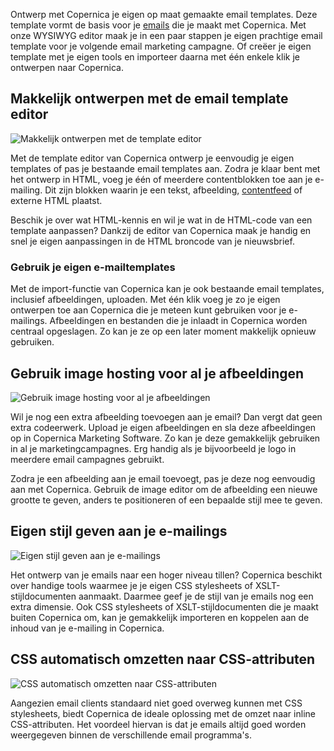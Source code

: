 Ontwerp met Copernica je eigen op maat gemaakte email templates. Deze
template vormt de basis voor je
[emails](https://www.copernica.com/nl/functies/e-mailings "E-mailings")
die je maakt met Copernica. Met onze WYSIWYG editor maak je in een paar
stappen je eigen prachtige email template voor je volgende email
marketing campagne. Of creëer je eigen template met je eigen tools en
importeer daarna met één enkele klik je ontwerpen naar Copernica.

Makkelijk ontwerpen met de email template editor
------------------------------------------------

![Makkelijk ontwerpen met de template
editor](../images/nl-textblocks.png "Makkelijk ontwerpen met de email template editor")

Met de template editor van Copernica ontwerp je eenvoudig je eigen
templates of pas je bestaande email templates aan. Zodra je klaar bent
met het ontwerp in HTML, voeg je één of meerdere contentblokken toe aan
je e-mailing. Dit zijn blokken waarin je een tekst, afbeelding,
[contentfeed](./rss-or-atom-feed.md "RSS of ATOM feeds laden in template of document")
of externe HTML plaatst.

Beschik je over wat HTML-kennis en wil je wat in de HTML-code van een
template aanpassen? Dankzij de editor van Copernica maak je handig en
snel je eigen aanpassingen in de HTML broncode van je nieuwsbrief.

### Gebruik je eigen e-mailtemplates

Met de import-functie van Copernica kan je ook bestaande email
templates, inclusief afbeeldingen, uploaden. Met één klik voeg je zo je
eigen ontwerpen toe aan Copernica die je meteen kunt gebruiken voor je
e-mailings. Afbeeldingen en bestanden die je inlaadt in Copernica worden
centraal opgeslagen. Zo kan je ze op een later moment makkelijk opnieuw
gebruiken.

Gebruik image hosting voor al je afbeeldingen
---------------------------------------------

![Gebruik image hosting voor al je
afbeeldingen](../images/nl-image-blocks.png "Gebruik image hosting voor al je afbeeldingen")

Wil je nog een extra afbeelding toevoegen aan je email? Dan vergt dat
geen extra codeerwerk. Upload je eigen afbeeldingen en sla deze
afbeeldingen op in Copernica Marketing Software. Zo kan je deze
gemakkelijk gebruiken in al je marketingcampagnes. Erg handig als je
bijvoorbeeld je logo in meerdere email campagnes gebruikt.

Zodra je een afbeelding aan je email toevoegt, pas je deze nog eenvoudig
aan met Copernica. Gebruik de image editor om de afbeelding een nieuwe
grootte te geven, anders te positioneren of een bepaalde stijl mee te
geven.

Eigen stijl geven aan je e-mailings
-----------------------------------

![Eigen stijl geven aan je
e-mailings](../images/nl-css-stylesheet.png "Eigen stijl geven aan je e-mailings")

Het ontwerp van je emails naar een hoger niveau tillen? Copernica
beschikt over handige tools waarmee je je eigen CSS stylesheets of
XSLT-stijldocumenten aanmaakt. Daarmee geef je de stijl van je emails
nog een extra dimensie. Ook CSS stylesheets of XSLT-stijldocumenten die
je maakt buiten Copernica om, kan je gemakkelijk importeren en koppelen
aan de inhoud van je e-mailing in Copernica.

CSS automatisch omzetten naar CSS-attributen
--------------------------------------------

![CSS automatisch omzetten naar
CSS-attributen](../images/nl-css-inliner.png)

Aangezien email clients standaard niet goed overweg kunnen met CSS
stylesheets, biedt Copernica de ideale oplossing met de omzet naar
inline CSS-attributen. Het voordeel hiervan is dat je emails altijd goed
worden weergegeven binnen de verschillende email programma's.
